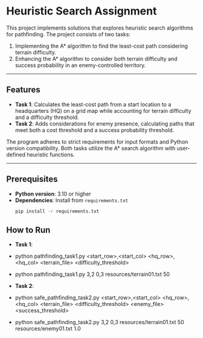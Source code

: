# Heuristic Search Assignment

This project implements solutions that explores heuristic search algorithms for pathfinding. The project consists of two tasks:  
1. Implementing the A* algorithm to find the least-cost path considering terrain difficulty.  
2. Enhancing the A* algorithm to consider both terrain difficulty and success probability in an enemy-controlled territory.

---

## Features
- **Task 1**: Calculates the least-cost path from a start location to a headquarters (HQ) on a grid map while accounting for terrain difficulty and a difficulty threshold.
- **Task 2**: Adds considerations for enemy presence, calculating paths that meet both a cost threshold and a success probability threshold.

The program adheres to strict requirements for input formats and Python version compatibility. Both tasks utilize the A* search algorithm with user-defined heuristic functions.

---

## Prerequisites
- **Python version**: 3.10 or higher  
- **Dependencies**: Install from `requirements.txt`  
  ```bash
  pip install -r requirements.txt

## How to Run
- **Task 1**:
- python pathfinding_task1.py <start_row>,<start_col> <hq_row>,<hq_col> <terrain_file> <difficulty_threshold>
- python pathfinding_task1.py 3,2 0,3 resources/terrain01.txt 50

- **Task 2**:
- python safe_pathfinding_task2.py <start_row>,<start_col> <hq_row>,<hq_col> <terrain_file> <difficulty_threshold> <enemy_file> <success_threshold>
- python safe_pathfinding_task2.py 3,2 0,3 resources/terrain01.txt 50 resources/enemy01.txt 1.0


